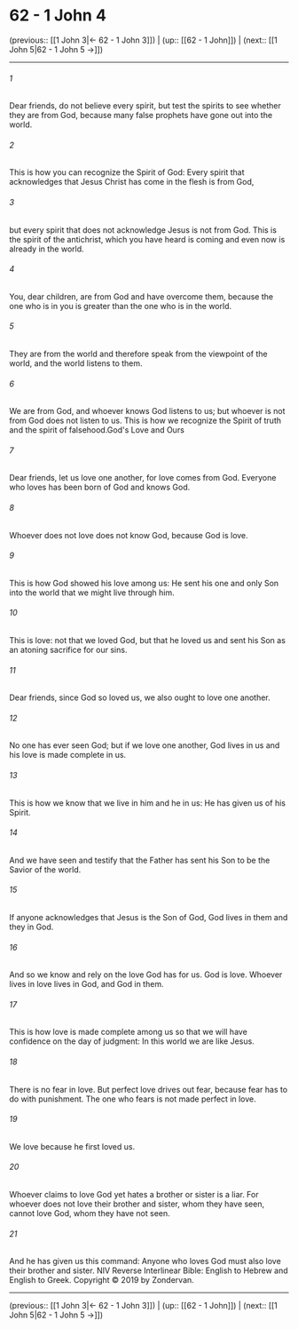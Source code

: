 # 62 - 1 John 4

(previous:: [[1 John 3|← 62 - 1 John 3]]) | (up:: [[62 - 1 John]]) | (next:: [[1 John 5|62 - 1 John 5 →]])

***


###### 1 
Dear friends, do not believe every spirit, but test the spirits to see whether they are from God, because many false prophets have gone out into the world. 

###### 2 
This is how you can recognize the Spirit of God: Every spirit that acknowledges that Jesus Christ has come in the flesh is from God, 

###### 3 
but every spirit that does not acknowledge Jesus is not from God. This is the spirit of the antichrist, which you have heard is coming and even now is already in the world. 

###### 4 
You, dear children, are from God and have overcome them, because the one who is in you is greater than the one who is in the world. 

###### 5 
They are from the world and therefore speak from the viewpoint of the world, and the world listens to them. 

###### 6 
We are from God, and whoever knows God listens to us; but whoever is not from God does not listen to us. This is how we recognize the Spirit of truth and the spirit of falsehood.God's Love and Ours 

###### 7 
Dear friends, let us love one another, for love comes from God. Everyone who loves has been born of God and knows God. 

###### 8 
Whoever does not love does not know God, because God is love. 

###### 9 
This is how God showed his love among us: He sent his one and only Son into the world that we might live through him. 

###### 10 
This is love: not that we loved God, but that he loved us and sent his Son as an atoning sacrifice for our sins. 

###### 11 
Dear friends, since God so loved us, we also ought to love one another. 

###### 12 
No one has ever seen God; but if we love one another, God lives in us and his love is made complete in us. 

###### 13 
This is how we know that we live in him and he in us: He has given us of his Spirit. 

###### 14 
And we have seen and testify that the Father has sent his Son to be the Savior of the world. 

###### 15 
If anyone acknowledges that Jesus is the Son of God, God lives in them and they in God. 

###### 16 
And so we know and rely on the love God has for us. God is love. Whoever lives in love lives in God, and God in them. 

###### 17 
This is how love is made complete among us so that we will have confidence on the day of judgment: In this world we are like Jesus. 

###### 18 
There is no fear in love. But perfect love drives out fear, because fear has to do with punishment. The one who fears is not made perfect in love. 

###### 19 
We love because he first loved us. 

###### 20 
Whoever claims to love God yet hates a brother or sister is a liar. For whoever does not love their brother and sister, whom they have seen, cannot love God, whom they have not seen. 

###### 21 
And he has given us this command: Anyone who loves God must also love their brother and sister. NIV Reverse Interlinear Bible: English to Hebrew and English to Greek. Copyright © 2019 by Zondervan.

***

(previous:: [[1 John 3|← 62 - 1 John 3]]) | (up:: [[62 - 1 John]]) | (next:: [[1 John 5|62 - 1 John 5 →]])
